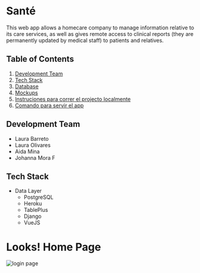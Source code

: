 # Santé

This web app allows a homecare company to manage information relative to its care services, as well as gives remote access to clinical reports (they are permanently updated by medical staff) to patients and relatives.

## Table of Contents

1. [Development Team](#development-team)
2. [Tech Stack](#tech-stack)
3. [Database](#)
4. [Mockups](#)
5. [Instruciones para correr el projecto localmente](#)
6. [Comando para servir el app](#)

## Development Team

- Laura Barreto
- Laura Olivares
- Aida Mina
- Johanna Mora F

## Tech Stack

- Data Layer
  - PostgreSQL
  - Heroku
  - TablePlus
  - Django
  - VueJS

# Looks! Home Page

![login page]()
